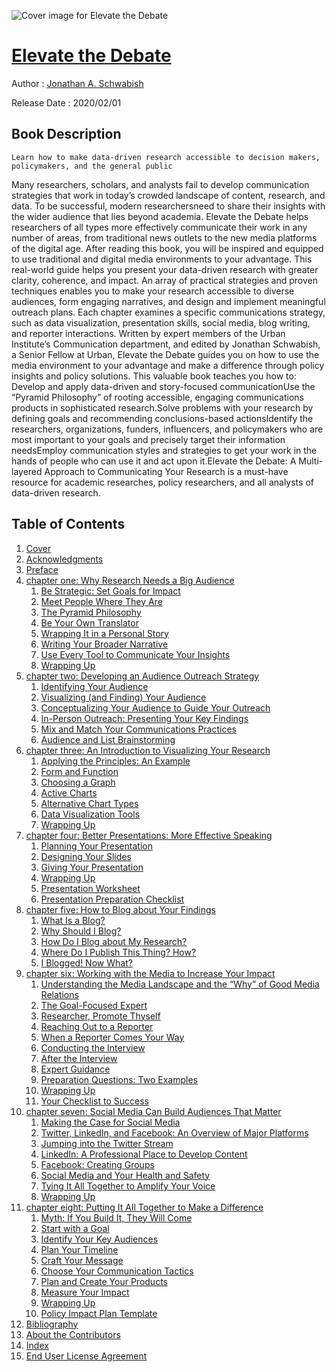 ![Cover image for Elevate the Debate](https://imgdetail.ebookreading.net/cover/cover/20201212/EB9781119620013.jpg)

[Elevate the Debate](https://ebookreading.net/view/book/Elevate+the+Debate-EB9781119620013_1.html "Elevate the Debate")
====================================================================================================================

Author : [Jonathan A. Schwabish](https://ebookreading.net/search/author/Jonathan+A.+Schwabish)

Release Date : 2020/02/01

Book Description
-----------------


    
    Learn how to make data-driven research accessible to decision makers, policymakers, and the general public
Many researchers, scholars, and analysts fail to develop communication strategies that work in today’s crowded landscape of content, research, and data. To be successful, modern researchersneed to share their insights with the wider audience that lies beyond academia. Elevate the Debate helps researchers of all types more effectively communicate their work in any number of areas, from traditional news outlets to the new media platforms of the digital age. After reading this book, you will be inspired and equipped to use traditional and digital media environments to your advantage. This real-world guide helps you present your data-driven research with greater clarity, coherence, and impact.
An array of practical strategies and proven techniques enables you to make your research accessible to diverse audiences, form engaging narratives, and design and implement meaningful outreach plans. Each chapter examines a specific communications strategy, such as data visualization, presentation skills, social media, blog writing, and reporter interactions. Written by expert members of the Urban Institute’s Communication department, and edited by Jonathan Schwabish, a Senior Fellow at Urban, Elevate the Debate guides you on how to use the media environment to your advantage and make a difference through policy insights and policy solutions.
This valuable book teaches you how to:
Develop and apply data-driven and story-focused communicationUse the “Pyramid Philosophy” of rooting accessible, engaging communications products in sophisticated research.Solve problems with your research by defining goals and recommending conclusions-based actionsIdentify the researchers, organizations, funders, influencers, and policymakers who are most important to your goals and precisely target their information needsEmploy communication styles and strategies to get your work in the hands of people who can use it and act upon it.Elevate the Debate: A Multi-layered Approach to Communicating Your Research is a must-have resource for academic researches, policy researchers, and all analysts of data-driven research.

  

Table of Contents
-----------------

1. [Cover](https://ebookreading.net/view/book/Elevate+the+Debate-EB9781119620013_1.html)
1. [Acknowledgments](https://ebookreading.net/view/book/Elevate+the+Debate-EB9781119620013_6.html)
1. [Preface](https://ebookreading.net/view/book/Elevate+the+Debate-EB9781119620013_7.html)
1. [chapter one: Why Research Needs a Big Audience](https://ebookreading.net/view/book/Elevate+the+Debate-EB9781119620013_8.html)
    1. [Be Strategic: Set Goals for Impact](https://ebookreading.net/view/book/Elevate+the+Debate-EB9781119620013_8.html#head-2-1)
    1. [Meet People Where They Are](https://ebookreading.net/view/book/Elevate+the+Debate-EB9781119620013_8.html#head-2-2)
    1. [The Pyramid Philosophy](https://ebookreading.net/view/book/Elevate+the+Debate-EB9781119620013_8.html#head-2-3)
    1. [Be Your Own Translator](https://ebookreading.net/view/book/Elevate+the+Debate-EB9781119620013_8.html#head-2-4)
    1. [Wrapping It in a Personal Story](https://ebookreading.net/view/book/Elevate+the+Debate-EB9781119620013_8.html#head-2-5)
    1. [Writing Your Broader Narrative](https://ebookreading.net/view/book/Elevate+the+Debate-EB9781119620013_8.html#head-2-6)
    1. [Use Every Tool to Communicate Your Insights](https://ebookreading.net/view/book/Elevate+the+Debate-EB9781119620013_8.html#head-2-7)
    1. [Wrapping Up](https://ebookreading.net/view/book/Elevate+the+Debate-EB9781119620013_8.html#head-2-8)
1. [chapter two: Developing an Audience Outreach Strategy](https://ebookreading.net/view/book/Elevate+the+Debate-EB9781119620013_9.html)
    1. [Identifying Your Audience](https://ebookreading.net/view/book/Elevate+the+Debate-EB9781119620013_9.html#head-2-10)
    1. [Visualizing (and Finding) Your Audience](https://ebookreading.net/view/book/Elevate+the+Debate-EB9781119620013_9.html#head-2-11)
    1. [Conceptualizing Your Audience to Guide Your Outreach](https://ebookreading.net/view/book/Elevate+the+Debate-EB9781119620013_9.html#head-2-13)
    1. [In-Person Outreach: Presenting Your Key Findings](https://ebookreading.net/view/book/Elevate+the+Debate-EB9781119620013_9.html#head-2-15)
    1. [Mix and Match Your Communications Practices](https://ebookreading.net/view/book/Elevate+the+Debate-EB9781119620013_9.html#head-2-16)
    1. [Audience and List Brainstorming](https://ebookreading.net/view/book/Elevate+the+Debate-EB9781119620013_9.html#head-2-17)
1. [chapter three: An Introduction to Visualizing Your Research](https://ebookreading.net/view/book/Elevate+the+Debate-EB9781119620013_10.html)
    1. [Applying the Principles: An Example](https://ebookreading.net/view/book/Elevate+the+Debate-EB9781119620013_10.html#head-2-19)
    1. [Form and Function](https://ebookreading.net/view/book/Elevate+the+Debate-EB9781119620013_10.html#head-2-20)
    1. [Choosing a Graph](https://ebookreading.net/view/book/Elevate+the+Debate-EB9781119620013_10.html#head-2-21)
    1. [Active Charts](https://ebookreading.net/view/book/Elevate+the+Debate-EB9781119620013_10.html#head-2-22)
    1. [Alternative Chart Types](https://ebookreading.net/view/book/Elevate+the+Debate-EB9781119620013_10.html#head-2-23)
    1. [Data Visualization Tools](https://ebookreading.net/view/book/Elevate+the+Debate-EB9781119620013_10.html#head-2-24)
    1. [Wrapping Up](https://ebookreading.net/view/book/Elevate+the+Debate-EB9781119620013_10.html#head-2-25)
1. [chapter four: Better Presentations: More Effective Speaking](https://ebookreading.net/view/book/Elevate+the+Debate-EB9781119620013_11.html)
    1. [Planning Your Presentation](https://ebookreading.net/view/book/Elevate+the+Debate-EB9781119620013_11.html#head-2-28)
    1. [Designing Your Slides](https://ebookreading.net/view/book/Elevate+the+Debate-EB9781119620013_11.html#head-2-29)
    1. [Giving Your Presentation](https://ebookreading.net/view/book/Elevate+the+Debate-EB9781119620013_11.html#head-2-30)
    1. [Wrapping Up](https://ebookreading.net/view/book/Elevate+the+Debate-EB9781119620013_11.html#head-2-31)
    1. [Presentation Worksheet](https://ebookreading.net/view/book/Elevate+the+Debate-EB9781119620013_11.html#head-2-34)
    1. [Presentation Preparation Checklist](https://ebookreading.net/view/book/Elevate+the+Debate-EB9781119620013_11.html#head-2-35)
1. [chapter five: How to Blog about Your Findings](https://ebookreading.net/view/book/Elevate+the+Debate-EB9781119620013_12.html)
    1. [What Is a Blog?](https://ebookreading.net/view/book/Elevate+the+Debate-EB9781119620013_12.html#head-2-37)
    1. [Why Should I Blog?](https://ebookreading.net/view/book/Elevate+the+Debate-EB9781119620013_12.html#head-2-38)
    1. [How Do I Blog about My Research?](https://ebookreading.net/view/book/Elevate+the+Debate-EB9781119620013_12.html#head-2-40)
    1. [Where Do I Publish This Thing? How?](https://ebookreading.net/view/book/Elevate+the+Debate-EB9781119620013_12.html#head-2-41)
    1. [I Blogged! Now What?](https://ebookreading.net/view/book/Elevate+the+Debate-EB9781119620013_12.html#head-2-43)
1. [chapter six: Working with the Media to Increase Your Impact](https://ebookreading.net/view/book/Elevate+the+Debate-EB9781119620013_13.html)
    1. [Understanding the Media Landscape and the “Why” of Good Media Relations](https://ebookreading.net/view/book/Elevate+the+Debate-EB9781119620013_13.html#head-2-45)
    1. [The Goal-Focused Expert](https://ebookreading.net/view/book/Elevate+the+Debate-EB9781119620013_13.html#head-2-46)
    1. [Researcher, Promote Thyself](https://ebookreading.net/view/book/Elevate+the+Debate-EB9781119620013_13.html#head-2-47)
    1. [Reaching Out to a Reporter](https://ebookreading.net/view/book/Elevate+the+Debate-EB9781119620013_13.html#head-2-48)
    1. [When a Reporter Comes Your Way](https://ebookreading.net/view/book/Elevate+the+Debate-EB9781119620013_13.html#head-2-49)
    1. [Conducting the Interview](https://ebookreading.net/view/book/Elevate+the+Debate-EB9781119620013_13.html#head-2-50)
    1. [After the Interview](https://ebookreading.net/view/book/Elevate+the+Debate-EB9781119620013_13.html#head-2-52)
    1. [Expert Guidance](https://ebookreading.net/view/book/Elevate+the+Debate-EB9781119620013_13.html#head-2-53)
    1. [Preparation Questions: Two Examples](https://ebookreading.net/view/book/Elevate+the+Debate-EB9781119620013_13.html#head-2-54)
    1. [Wrapping Up](https://ebookreading.net/view/book/Elevate+the+Debate-EB9781119620013_13.html#head-2-55)
    1. [Your Checklist to Success](https://ebookreading.net/view/book/Elevate+the+Debate-EB9781119620013_13.html#head-2-56)
1. [chapter seven: Social Media Can Build Audiences That Matter](https://ebookreading.net/view/book/Elevate+the+Debate-EB9781119620013_14.html)
    1. [Making the Case for Social Media](https://ebookreading.net/view/book/Elevate+the+Debate-EB9781119620013_14.html#head-2-58)
    1. [Twitter, LinkedIn, and Facebook: An Overview of Major Platforms](https://ebookreading.net/view/book/Elevate+the+Debate-EB9781119620013_14.html#head-2-59)
    1. [Jumping into the Twitter Stream](https://ebookreading.net/view/book/Elevate+the+Debate-EB9781119620013_14.html#head-2-61)
    1. [LinkedIn: A Professional Place to Develop Content](https://ebookreading.net/view/book/Elevate+the+Debate-EB9781119620013_14.html#head-2-62)
    1. [Facebook: Creating Groups](https://ebookreading.net/view/book/Elevate+the+Debate-EB9781119620013_14.html#head-2-63)
    1. [Social Media and Your Health and Safety](https://ebookreading.net/view/book/Elevate+the+Debate-EB9781119620013_14.html#head-2-64)
    1. [Tying It All Together to Amplify Your Voice](https://ebookreading.net/view/book/Elevate+the+Debate-EB9781119620013_14.html#head-2-65)
    1. [Wrapping Up](https://ebookreading.net/view/book/Elevate+the+Debate-EB9781119620013_14.html#head-2-66)
1. [chapter eight: Putting It All Together to Make a Difference](https://ebookreading.net/view/book/Elevate+the+Debate-EB9781119620013_15.html)
    1. [Myth: If You Build It, They Will Come](https://ebookreading.net/view/book/Elevate+the+Debate-EB9781119620013_15.html#head-2-68)
    1. [Start with a Goal](https://ebookreading.net/view/book/Elevate+the+Debate-EB9781119620013_15.html#head-2-69)
    1. [Identify Your Key Audiences](https://ebookreading.net/view/book/Elevate+the+Debate-EB9781119620013_15.html#head-2-71)
    1. [Plan Your Timeline](https://ebookreading.net/view/book/Elevate+the+Debate-EB9781119620013_15.html#head-2-72)
    1. [Craft Your Message](https://ebookreading.net/view/book/Elevate+the+Debate-EB9781119620013_15.html#head-2-73)
    1. [Choose Your Communication Tactics](https://ebookreading.net/view/book/Elevate+the+Debate-EB9781119620013_15.html#head-2-74)
    1. [Plan and Create Your Products](https://ebookreading.net/view/book/Elevate+the+Debate-EB9781119620013_15.html#head-2-75)
    1. [Measure Your Impact](https://ebookreading.net/view/book/Elevate+the+Debate-EB9781119620013_15.html#head-2-76)
    1. [Wrapping Up](https://ebookreading.net/view/book/Elevate+the+Debate-EB9781119620013_15.html#head-2-77)
    1. [Policy Impact Plan Template](https://ebookreading.net/view/book/Elevate+the+Debate-EB9781119620013_15.html#head-2-78)
1. [Bibliography](https://ebookreading.net/view/book/Elevate+the+Debate-EB9781119620013_16.html)
1. [About the Contributors](https://ebookreading.net/view/book/Elevate+the+Debate-EB9781119620013_17.html)
1. [Index](https://ebookreading.net/view/book/Elevate+the+Debate-EB9781119620013_18.html)
1. [End User License Agreement](https://ebookreading.net/view/book/Elevate+the+Debate-EB9781119620013_19.html)
